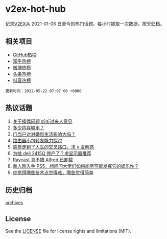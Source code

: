 # v2ex-hot-hub

 记录[V2EX](https://www.v2ex.com/)从 2021-01-06 日至今的热门话题。每小时抓取一次数据，按天[归档](archives)。
 
 ## 相关项目

- [GitHub热榜](https://github.com/snaildev/github-hot-hub)
- [知乎热榜](https://github.com/snaildev/zhihu-hot-hub)
- [微博热榜](https://github.com/snaildev/weibo-hot-hub)
- [头条热榜](https://github.com/snaildev/toutiao-hot-hub)
- [抖音热榜](https://github.com/snaildev/douyin-hot-hub)


 `更新时间：2022-05-22 07:07:00 +0800`

## 热议话题

1. [关于择偶问题 听听过来人意见](https://www.v2ex.com/t/854300)
1. [多少内存够用？](https://www.v2ex.com/t/854340)
1. [门当户对对婚后生活影响大吗？](https://www.v2ex.com/t/854309)
1. [路由器小包转发能力探讨](https://www.v2ex.com/t/854303)
1. [感觉走到了人生的交叉路口，求 v 友解惑](https://www.v2ex.com/t/854358)
1. [为啥 dell 2415Q 停产了？求显示器推荐](https://www.v2ex.com/t/854302)
1. [Raycast 真不错 Alfred 已卸载](https://www.v2ex.com/t/854364)
1. [新人刚入手 PS5，想问问大佬们如何能尽可能发挥它的娱乐性？](https://www.v2ex.com/t/854344)
1. [你觉得哪些技术点觉得难，哪些觉得简单](https://www.v2ex.com/t/854363)

## 历史归档

[archives](archives)

## License

See the [LICENSE](LICENSE) file for license rights and limitations (MIT).
